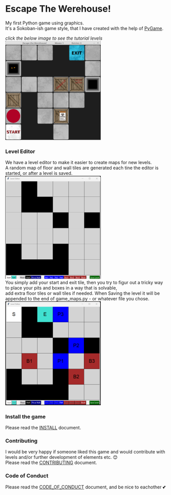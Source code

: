 # Escape The Werehouse!
My first Python game using graphics.<br>
It's a Sokoban-ish game style, that I have created with the help of [PyGame](https://www.pygame.org).<br>

_click the below image to see the tutorial levels_<br>
[<img src="docs/Escape_the_Werehouse!.png" width="300"
/>](https://www.youtube.com/watch?v=N8yT1P5T2vw)<br>

### Level Editor ###
We have a level editor to make it easier to create maps for new levels.<br>
A random map of floor and wall tiles are generated each tine the editor is started, or after a level is saved.<br>
<img src="docs/WerehouseLevelEditor.png" width="300"><br>
You simply add your start and exit tile, then you try to figur out a tricky way to place your pits and boxes in a way that is solvable,<br>
add extra floor tiles or wall tiles if needed. When Saving the level it will be appended to the end of game_maps.py - or whatever file you chose.<br>
<img src="docs/NewLevel.png" width="300">

### Install the game
Please read the [INSTALL](https://github.com/CrowStudio/Escape-The-Werehouse-/blob/master/docs/INSTALL.md) document.

### Contributing
I would be very happy if someone liked this game and would contribute with levels and/or further development of elements etc. :blush:<br>
Please read the [CONTRIBUTING](https://github.com/CrowStudio/Escape-The-Werehouse-/blob/master/docs/CONTRIBUTING.md) document.

### Code of Conduct
Please read the [CODE_OF_CONDUCT](https://github.com/CrowStudio/Escape-The-Werehouse-/blob/master/docs/CODE_OF_CONDUCT.md) document, and be nice to eachother :two_hearts:
